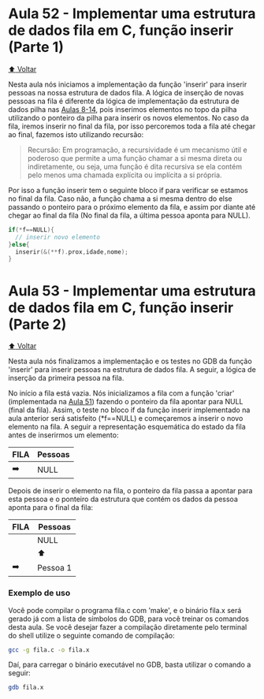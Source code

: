# Aula 52 - Implementar uma estrutura de dados fila em C, função inserir (Parte 1)

[:arrow_up: Voltar](https://github.com/Geofisicando/C-orientado-a-testes#%C3%ADndice)

Nesta aula nós iniciamos a implementação da função 'inserir' para inserir pessoas na nossa estrutura de dados fila. A lógica de inserção de novas pessoas
na fila é diferente da lógica de implementação da estrutura de dados pilha nas [Aulas 8-14](https://github.com/Geofisicando/C-orientado-a-testes#desenvolvimento-de-uma-pilha-com-tdd), pois inserimos elementos no topo da pilha utilizando o ponteiro da pilha para inserir os novos elementos. No caso da fila, iremos inserir
no final da fila, por isso percoremos toda a fila até chegar ao final, fazemos isto utilizando recursão:

> Recursão: Em programação, a recursividade é um mecanismo útil e poderoso que permite a uma função chamar a si mesma direta ou indiretamente, ou seja, uma função é dita recursiva se ela contém pelo menos uma chamada explícita ou implícita a si própria.

Por isso a função inserir tem o seguinte bloco if para verificar se estamos no final da fila. Caso não, a função chama
a si mesma dentro do else passando o ponteiro para o próximo elemento da fila, e assim por diante até chegar ao final da fila
(No final da fila, a última pessoa aponta para NULL).

```c
if(*f==NULL){
  // inserir novo elemento
}else{
  inserir(&(**f).prox,idade,nome);
}
```

# Aula 53 - Implementar uma estrutura de dados fila em C, função inserir (Parte 2)

[:arrow_up: Voltar](https://github.com/Geofisicando/C-orientado-a-testes#%C3%ADndice)

Nesta aula nós finalizamos a implementação e os testes no GDB da função 'inserir' para inserir pessoas na estrutura de dados fila. A seguir, a lógica de
inserção da primeira pessoa na fila.

No início a fila está vazia. Nós inicializamos a fila com a função 'criar' (implementada na [Aula 51](https://github.com/Geofisicando/C-orientado-a-testes/tree/main/exemplos/fila/intro#aula-51---como-implementar-uma-estrutura-de-dados-fila-em-c-fun%C3%A7%C3%A3o-criar-fila))
fazendo o ponteiro da fila apontar para NULL (final da fila). Assim, o teste no bloco if da função inserir implementado na aula anterior
será satisfeito (\*f==NULL) e começaremos a inserir o novo elemento na fila. A seguir a representação esquemática do estado da fila antes de
inserirmos um elemento:

| FILA | Pessoas |
 | --- | --- |
 | :arrow_right: | NULL |
 
 Depois de inserir o elemento na fila, o ponteiro da fila passa a apontar para esta pessoa e o ponteiro da estrutura que contém os
 dados da pessoa aponta para o final da fila:
 
 | FILA | Pessoas |
 | --- | --- |
 | | NULL |
  | | :arrow_up: |
 | :arrow_right: | Pessoa 1 |

### Exemplo de uso

Você pode compilar o programa fila.c com 'make', e o binário fila.x será gerado já com a lista de símbolos do GDB, para você treinar os comandos desta aula. Se você desejar fazer a compilação diretamente pelo terminal do shell utilize o seguinte comando de compilação:

```sh
gcc -g fila.c -o fila.x
```

Daí, para carregar o binário executável no GDB, basta utilizar o comando a seguir:

```sh
gdb fila.x
```
